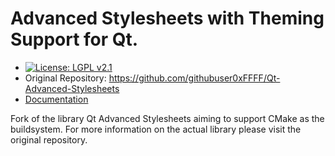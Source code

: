 # Advanced Stylesheets with Theming Support for Qt.

- [![License: LGPL v2.1](https://img.shields.io/badge/License-LGPL%20v2.1-blue.svg)](gnu-lgpl-v2.1.md)
- Original Repository: https://github.com/githubuser0xFFFF/Qt-Advanced-Stylesheets
- [Documentation](doc/user-guide.md)

Fork of the library Qt Advanced Stylesheets aiming to support CMake as the buildsystem. For more information on the actual library please visit the original repository.
